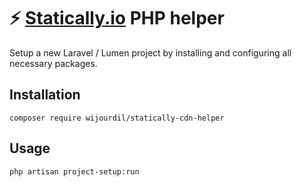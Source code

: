 # ⚡ [Statically.io](https://statically.io/) PHP helper

Setup a new Laravel / Lumen project by installing and configuring all necessary packages.

## Installation

```shell
composer require wijourdil/statically-cdn-helper
```

## Usage

```shell
php artisan project-setup:run
```

